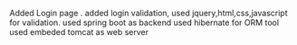 Added Login page .
added login validation, used jquery,html,css,javascript for validation.
used spring boot as backend
used hibernate for ORM tool
used embeded tomcat as web server
